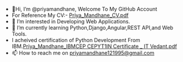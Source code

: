- 👋Hi, I’m @priyamandhane, Welcome To My GitHub Account
-  For Reference My CV:- [Priya_Mandhane_CV.pdf](https://github.com/priyamandhane/priyamandhane/files/10046403/Priya_Mandhane_CV.pdf)
- 👀 I’m interested in Developing Web Applications.
- 🌱 I’m currently learning Python,Django,Angular,REST API,and Web Tools.
-  I acheived certification of Python Development From IBM.[Priya_Mandhane_IBMCEP CEPYT1IN Certificate _ IT Vedant.pdf](https://github.com/priyamandhane/priyamandhane/files/10046408/Priya_Mandhane_IBMCEP.CEPYT1IN.Certificate._.IT.Vedant.pdf)
- 📫 How to reach me on priyamandhane121995@gmail.com


<!---
priyamandhane/priyamandhane is a ✨ special ✨ repository because its `README.md` (this file) appears on your GitHub profile.
You can click the Preview link to take a look at your changes.
--->
